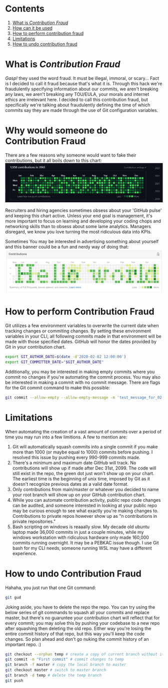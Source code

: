 
# Contents

1. [What is *Contribution Fraud*](https://github.com/BeckTimothy/hacking-github-demo/blob/master/CONTRIBUTION_FRAUD.md#what-is-contribution-fraud)
2. [How can it be used](https://github.com/BeckTimothy/hacking-github-demo/blob/master/CONTRIBUTION_FRAUD.md#why-would-someone-do-contribution-fraud)
3. [How to perform contribution fraud](https://github.com/BeckTimothy/hacking-github-demo/blob/master/CONTRIBUTION_FRAUD.md#how-to-perform-contribution-fraud)
4. [Limitations](https://github.com/BeckTimothy/hacking-github-demo/blob/master/CONTRIBUTION_FRAUD.md#limitations)
5. [How to undo contribution fraud](https://github.com/BeckTimothy/hacking-github-demo/blob/master/CONTRIBUTION_FRAUD.md#how-to-undo-contribution-fraud)

# What is *Contribution Fraud*

*Gasp!* they used the word fraud. It must be illegal, immoral, or scary... Fact is I decided to call it fraud because that's what it is. Through this hack we're fraudulently specifying information about our commits, we aren't breaking any laws, we aren't breaking any TOU/EULA, your morals and internet ethics are irrelevant here. I decided to call this contribution fraud, but specifically we're talking about fraudulently defining the time of which commits say they are made through the use of Git configuration variables. 

# Why would someone do Contribution Fraud

There are a few reasons why someone would want to fake their contributions, but it all boils down to this chart:
![GitHub contribution banner](./img/contributionChart0.png)

Recruiters and hiring agencies sometimes obsess about your 'GitHub pulse' and keeping this chart active. Unless your end goal is management, it's more important to focus on learning and developing your coding chops and networking skills than to obsess about some lame analytics. Managers disregard, we know you love turning the most ridiculous data into KPIs.

Sometimes You may be interested in advertising something about yourself and this banner could be a fun and nerdy way of doing that:
![Hello World GitHub contribution banner](./img/contributionChart1.png)


# How to perform Contribution Fraud

Git utilizes a few environment variables to overwrite the current date when tracking changes or commiting changes.
By setting these environment variables in your CLI, all following commits made in that environment will be made with those specified dates. GitHub will honor the dates provided by Git in your contribution chart.
```bash
export GIT_AUTHOR_DATE=$(date -d'2020-02-02 12:00:00')      
export GIT_COMMITTER_DATE="$GIT_AUTHOR_DATE"  
```

Additionally, you may be interested in making empty commits where you commit no changes if you're automating the commit process. You may also be interested in making a commit with no commit message. There are flags for the Git commit command to make this possible:
```bash
git commit --allow-empty --allow-empty-message -m 'test_message_for_02-02-2020' 
```

# Limitations

When automating the creation of a vast amount of commits over a period of time you may run into a few limitions. A few to mention are:

1. Git will automatically squash commits into a single commit if you make more than 1000 (or maybe equal to 1000) commits before pushing. I resolved this issue by pushing every 990-999 commits made. 
2. There's a minimum and maximum date GitHub will track. No contributions will show up if made after Dec 31st, 2099. The code will still exist in the repo, the green dot just won't show up on your chart. The earliest time is the beginning of unix time, imposed by Git as it doesn't recognize previous dates as a valid date format. 
3. Only contributions from main/master or whatever you decided to name your root branch will show up on your GitHub contribution chart.
4. While you can automate contribution activity, public repo code changes can be audited, and someone interested in looking at your public repo may be curious enough to see what exactly you're making changes to. Contributions to private repos however show up as "n contributions in private repositories."
5. Bash scripting on windows is reaaally slow. My decade old ubuntu laptop made 36,000 commits in just a couple minutes, while my windows workstation with ridiculous hardware only made 160,000 commits running overnight. It may be a PEBKAC issue though. I use Git bash for my CLI needs, someone running WSL may have a different experience.

# How to undo Contribution Fraud

Hahaha, you just run that one Git command:
```bash
git gud
```
Joking aside, you have to delete the repo the repo. You can try using the below series of git commands to squash all your commits and replace master, but there's no guaruntee your contribution chart will reflect that for every commit; you may solve this by pushing your codebase to a new repo after squashing then deleting the old repo. Either way you're losing the entire commit history of that repo, but this way you'll keep the code changes. So plan ahead and don't go nuking the commit history of an important repo. :)

```bash
git checkout --orphan temp # create a copy of current branch without its commit history
git commit -m "First commit" # commit changes to temp
git branch -f master # copy the local branch to master
git checkout master # switch to master branch
git branch -d temp # delete the temp branch
git push 
```
